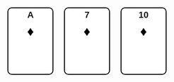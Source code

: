 <!DOCTYPE html>
<html lang="en">
<head>
    <meta charset="UTF-8">
    <meta name="viewport" content="width=device-width, initial-scale=1.0">
    <title>Karty</title>
    <style>
        body {
            text-align: center;
            font-family: Arial, sans-serif;
        }
        .card {
            display: inline-block;
            width: 100px;
            height: 150px;
            border: 2px solid black;
            border-radius: 10px;
            margin: 10px;
            background-color: white;
            font-size: 20px;
            font-weight: bold;
            line-height: 1.5;
            text-align: center;
        }
        .card .suit {
            font-size: 30px;
            color: black;
        }
    </style>
</head>
<body>
    <div class="card">
        <div>A</div>
        <div class="suit">♦</div>
    </div>
    <div class="card">
        <div>7</div>
        <div class="suit">♦</div>
    </div>
    <div class="card">
        <div>10</div>
        <div class="suit">♦</div>
    </div>
</body>
</html>

